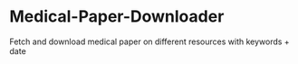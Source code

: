 # Medical-Paper-Downloader
Fetch and download medical paper on different resources with keywords + date

